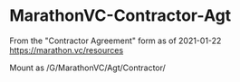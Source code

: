 # MarathonVC-Contractor-Agt
From the "Contractor Agreement" form as of 2021-01-22 https://marathon.vc/resources

Mount as /G/MarathonVC/Agt/Contractor/

